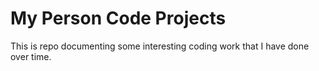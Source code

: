 # My Person Code Projects

This is repo documenting some interesting coding work that I have done over time. 




